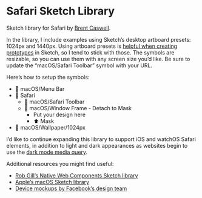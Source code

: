 # Safari Sketch Library
Sketch library for Safari by [Brent Caswell](https://brentcas.com/).

In the library, I include examples using Sketch’s desktop artboard presets: 1024px and 1440px. Using artboard presets is [helpful when creating prototypes](https://www.sketch.com/docs/prototyping/fixed-elements) in Sketch, so I tend to stick with those. The symbols are resizable, so you can use them with any screen size you’d like. Be sure to update the “macOS/Safari Toolbar” symbol with your URL.

Here’s how to setup the symbols:

- 🔄 macOS/Menu Bar
- 📂 Safari
	- 🔄 macOS/Safari Toolbar
	- 📂 macOS/Window Frame - Detach to Mask
		- Put your design here
		- ⬆️ Mask
- 🔄 macOS/Wallpaper/1024px

I’d like to continue expanding this library to support iOS and watchOS Safari elements, in addition to light and dark appearances as websites begin to use the [dark mode media query](https://developer.mozilla.org/en-US/docs/Web/CSS/@media/prefers-color-scheme).

Additional resources you might find useful:

- [Rob Gill’s Native Web Components Sketch library](https://blog.prototypr.io/native-web-components-a-free-sketch-library-eaed1a8af936)
- [Apple’s macOS Sketch library](https://developer.apple.com/design/resources/)
- [Device mockups by Facebook’s design team](https://facebook.design/devices)
